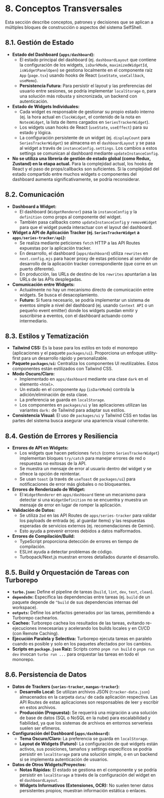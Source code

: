 # 8. Conceptos Transversales

Esta sección describe conceptos, patrones y decisiones que se aplican a múltiples bloques de construcción o aspectos del sistema SelfShell.

## 8.1. Gestión de Estado

* **Estado del Dashboard (`apps/dashboard`):**
    * El estado principal del dashboard (ej. `dashboardLayout` que contiene la configuración de los widgets, `isDarkMode`, `maximizedWidgetId`, `isWidgetPanelOpen`) se gestiona localmente en el componente raíz `App` (`page.tsx`) usando hooks de React (`useState`, `useCallback`, `useMemo`).
    * **Persistencia Futura:** Para persistir el layout y las preferencias del usuario entre sesiones, se podría implementar `localStorage` o, para una solución más robusta y sincronizada, un backend con autenticación.
* **Estado de Widgets Individuales:**
    * Cada widget es responsable de gestionar su propio estado interno (ej. la hora actual en `ClockWidget`, el contenido de la nota en `NotesWidget`, la lista de ítems cargados en `SeriesTrackerWidget`).
    * Los widgets usan hooks de React (`useState`, `useEffect`) para su estado y lógica.
    * La configuración persistente de un widget (ej. `displayCount` para `SeriesTrackerWidget`) se almacena en el `dashboardLayout` y se pasa al widget a través de `instanceConfig.settings`. Los cambios a estos settings se comunican al dashboard mediante `updateInstanceConfig`.
* **No se utiliza una librería de gestión de estado global (como Redux, Zustand) en la etapa actual.** Para la complejidad actual, los hooks de React y el paso de props/callbacks son suficientes. Si la complejidad del estado compartido entre muchos widgets o componentes del dashboard aumenta significativamente, se podría reconsiderar.

## 8.2. Comunicación

* **Dashboard a Widget:**
    * El dashboard (`WidgetRenderer`) pasa la `instanceConfig` y la `definition` como props al componente del widget.
    * También pasa callbacks como `updateInstanceConfig` y `removeWidget` para que el widget pueda interactuar con el layout del dashboard.
* **Widget a API de Aplicación Tracker (ej. `SeriesTrackerWidget` a `apps/series-tracker/api`):**
    * Se realiza mediante peticiones `fetch` HTTP a las API Routes expuestas por la aplicación tracker.
    * En desarrollo, el dashboard (`apps/dashboard`) utiliza `rewrites` en `next.config.mjs` para hacer proxy de estas peticiones al servidor de desarrollo de la aplicación tracker correspondiente (que corre en un puerto diferente).
    * En producción, las URLs de destino de los `rewrites` apuntarían a las URLs de las APIs desplegadas.
* **Comunicación entre Widgets:**
    * Actualmente no hay un mecanismo directo de comunicación entre widgets. Se busca el desacoplamiento.
    * **Futuro:** Si fuera necesario, se podría implementar un sistema de eventos simple a nivel del dashboard (ej. usando `Context API` o un pequeño event emitter) donde los widgets puedan emitir y suscribirse a eventos, con el dashboard actuando como intermediario.

## 8.3. Estilos y Tematización

* **Tailwind CSS:** Es la base para los estilos en todo el monorepo (aplicaciones y el paquete `packages/ui`). Proporciona un enfoque utility-first para un desarrollo rápido y personalizable.
* **Paquete `packages/ui`:** Centraliza los componentes UI reutilizables. Estos componentes están estilizados con Tailwind CSS.
* **Modo Oscuro/Claro:**
    * Implementado en `apps/dashboard` mediante una clase `dark` en el elemento `<html>`.
    * Un estado en el componente `App` (`isDarkMode`) controla la adición/eliminación de esta clase.
    * La preferencia se guarda en `localStorage`.
    * Los componentes en `packages/ui` y las aplicaciones utilizan las variantes `dark:` de Tailwind para adaptar sus estilos.
* **Consistencia Visual:** El uso de `packages/ui` y Tailwind CSS en todas las partes del sistema busca asegurar una apariencia visual coherente.

## 8.4. Gestión de Errores y Resiliencia

* **Errores de API en Widgets:**
    * Los widgets que hacen peticiones `fetch` (como `SeriesTrackerWidget`) implementan bloques `try/catch` para manejar errores de red o respuestas no exitosas de la API.
    * Se muestra un mensaje de error al usuario dentro del widget y se ofrece la opción de reintentar.
    * Se usan `toast` (a través de `useToast` de `packages/ui`) para notificaciones de error más globales o no bloqueantes.
* **Errores de Renderizado de Widget:**
    * El `WidgetRenderer` en `apps/dashboard` tiene un mecanismo para detectar si una `WidgetDefinition` no se encuentra y muestra un mensaje de error en lugar de romper la aplicación.
* **Validación de Datos:**
    * Se utiliza `Zod` en las API Routes de `apps/series-tracker` para validar los payloads de entrada (ej. al guardar ítems) y las respuestas esperadas de servicios externos (ej. recomendaciones de Gemini).
    * Esto ayuda a prevenir errores debidos a datos malformados.
* **Errores de Compilación/Build:**
    * TypeScript proporciona detección de errores en tiempo de compilación.
    * ESLint ayuda a detectar problemas de código.
    * Turbopack/Next.js muestran errores detallados durante el desarrollo.

## 8.5. Build y Orquestación de Tareas con Turborepo

* **`turbo.json`:** Define el pipeline de tareas (`build`, `lint`, `dev`, `test`, `clean`).
* **`dependsOn`:** Especifica las dependencias entre tareas (ej. `build` de un paquete depende de `^build` de sus dependencias internas del workspace).
* **`outputs`:** Define los artefactos generados por las tareas, permitiendo a Turborepo cachearlos.
* **Cacheo:** Turborepo cachea los resultados de las tareas, evitando re-ejecuciones innecesarias y acelerando los builds locales y en CI/CD (con Remote Caching).
* **Ejecución Paralela y Selectiva:** Turborepo ejecuta tareas en paralelo cuando es posible y solo en los paquetes afectados por los cambios.
* **Scripts en `package.json` Raíz:** Scripts como `pnpm run build` o `pnpm run dev` invocan `turbo run ...` para orquestar las tareas en todo el monorepo.

## 8.6. Persistencia de Datos

* **Datos de Trackers (`series-tracker`, `mangas-tracker`):**
    * **Desarrollo Local:** Se utilizan archivos JSON (`tracker-data.json`) almacenados en la carpeta `data/` de cada aplicación respectiva. Las API Routes de estas aplicaciones son responsables de leer y escribir en estos archivos.
    * **Producción (Propuesta):** Se requerirá una migración a una solución de base de datos (SQL o NoSQL en la nube) para escalabilidad y fiabilidad, ya que los sistemas de archivos en entornos serverless suelen ser efímeros.
* **Configuración del Dashboard (`apps/dashboard`):**
    * **Tema Oscuro/Claro:** La preferencia se guarda en `localStorage`.
    * **Layout de Widgets (Futuro):** La configuración de qué widgets están activos, sus posiciones, tamaños y settings específicos se podría persistir en `localStorage` para una solución simple, o en un backend si se implementa autenticación de usuarios.
* **Datos de Otros Widgets/Proyectos:**
    * **Notas Rápidas:** El estado se gestiona en el componente y se podría persistir en `localStorage` a través de la configuración del widget en el `dashboardLayout`.
    * **Widgets Informativos (Extensiones, OCR):** No suelen tener datos persistentes propios; muestran información estática o enlaces.
